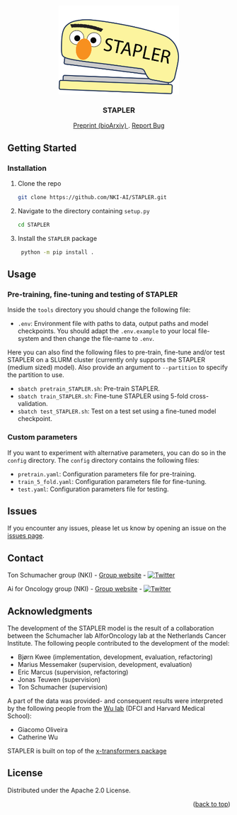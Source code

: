 <div id="top"></div>


<!-- PROJECT LOGO -->
<br />
<div align="center">
  <a href="https://github.com/NKI-AI/STAPLER">
    <img src="STAPLER_logo.png" alt="Logo" height="200">
  </a>

<h3 align="center">STAPLER</h3>
    

  <p align="center">
    <a href="https://www.biorxiv.org/content/10.1101/2023.04.25.538237v1" onclick="window.open('#','_blank');window.open(this.href,'_self');"> Preprint (bioArxiv) </a>
    .
    <a href="https://github.com/NKI-AI/STAPLER/issues" onclick="window.open('#','_blank');window.open(this.href,'_self');">Report Bug</a>
  </p>
</div>



<!-- GETTING STARTED -->
## Getting Started

### Installation

1. Clone the repo
   ```sh
   git clone https://github.com/NKI-AI/STAPLER.git
   ```
2. Navigate to the directory containing `setup.py` 
    ```sh
    cd STAPLER
    ```
3. Install the `STAPLER` package
   ```sh
    python -m pip install .
   ```


<!-- USAGE EXAMPLES -->
## Usage

### Pre-training, fine-tuning and testing of STAPLER

Inside the `tools` directory you should change the following file:
* `.env`: Environment file with paths to data, output paths and model checkpoints. You should adapt the `.env.example` to your local file-system and then change the file-name to `.env`.

Here you can also find the following files to pre-train, fine-tune and/or test STAPLER on a SLURM cluster (currently only supports the STAPLER (medium sized) model). Also provide an argument to `--partition` to specify the partition to use.
* `sbatch pretrain_STAPLER.sh`: Pre-train STAPLER.
* `sbatch train_STAPLER.sh`: Fine-tune STAPLER using 5-fold cross-validation.
* `sbatch test_STAPLER.sh`: Test on a test set using a fine-tuned model checkpoint. 


### Custom parameters
If you want to experiment with alternative parameters, you can do so in the `config` directory. The `config` directory contains the following files:
* `pretrain.yaml`: Configuration parameters file for pre-training.
* `train_5_fold.yaml`: Configuration parameters file for fine-tuning.
* `test.yaml`: Configuration parameters file for testing.

## Issues
If you encounter any issues, please let us know by opening an issue on the <a href="https://github.com/NKI-AI/STAPLER/issues" target="_blank">issues page</a>.

<!-- CONTACT -->
## Contact

Ton Schumacher group (NKI) - <a href="https://www.nki.nl/research/research-groups/ton-schumacher/" target="_blank">Group website</a> - [![Twitter][twitter-shield_lab]][twitter-url_lab]

Ai for Oncology group (NKI) - <a href="https://www.aiforoncology.nl" target="_blank">Group website</a> - [![Twitter][twitter-shield_ailab]][twitter-url_ailab]


<!-- ACKNOWLEDGMENTS -->

## Acknowledgments

The development of the STAPLER model is the result of a collaboration between the Schumacher lab AIforOncology lab at the Netherlands Cancer Institute. The following people contributed to the development of the model:
* Bjørn Kwee (implementation, development, evaluation, refactoring)
* Marius Messemaker (supervision, development, evaluation)
* Eric Marcus (supervision, refactoring)
* Jonas Teuwen (supervision)
* Ton Schumacher (supervision)

A part of the data was provided- and consequent results were interpreted by the following people from the <a href="https://wulab.dfci.harvard.edu" target="_blank">Wu lab</a>  (DFCI and Harvard Medical School): 
* Giacomo Oliveira
* Catherine Wu

STAPLER is built on top of the <a href="https://github.com/lucidrains/x-transformers" target="_blank">x-transformers package</a>


<!-- LICENSE -->
## License

Distributed under the Apache 2.0 License. 


<p align="right">(<a href="#top">back to top</a>)</p>

[twitter-shield_lab]: https://img.shields.io/twitter/follow/Schumacher_lab?
[twitter-url_lab]:  https://twitter.com/intent/follow?screen_name=Schumacher_lab
[twitter-shield_ailab]: https://img.shields.io/twitter/follow/AI4Oncology?
[twitter-url_ailab]:  https://twitter.com/intent/follow?screen_name=AI4Oncology




